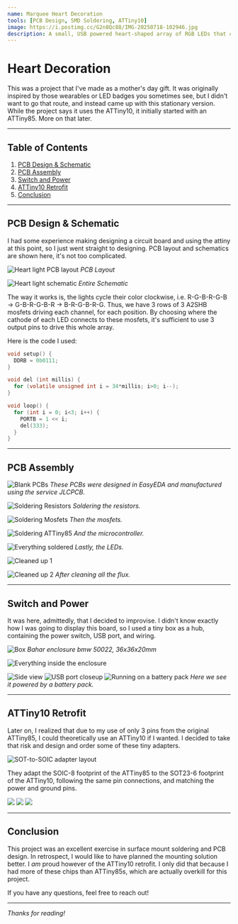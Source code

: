 ```yaml
---
name: Marquee Heart Decoration
tools: [PCB Design, SMD Soldering, ATTiny10]
image: https://i.postimg.cc/G2n8Qc88/IMG-20250718-102946.jpg
description: A small, USB powered heart-shaped array of RGB LEDs that cycle their colors in a marquee style, controlled by the ATTiny10.
---
```


# Heart Decoration

This was a project that I've made as a mother's day gift. It was originally inspired by those wearables or LED badges you sometimes see, but I didn't want to go that route, and instead came up with this stationary version. While the project says it uses the ATTiny10, it initially started with an ATTiny85. More on that later.

---

## Table of Contents
1. [PCB Design & Schematic](#pcb-design--schematic)
2. [PCB Assembly](#pcb-assembly)
3. [Switch and Power](#switch-and-power)
4. [ATTiny10 Retrofit](#attiny10-retrofit)
5. [Conclusion](#conclusion)

---

## PCB Design & Schematic

I had some experience making designing a circuit board and using the attiny at this point, so I just went straight to designing. PCB layout and schematics are shown here, it's not too complicated. 

![Heart light PCB layout](https://i.postimg.cc/L8qJFqjg/heartpcb.png)
*PCB Layout*

![Heart light schematic](https://i.postimg.cc/QxYFzgKr/heartschematic.png)
*Entire Schematic*

The way it works is, the lights cycle their color clockwise, i.e. R-G-B-R-G-B -> G-B-R-G-B-R -> B-R-G-B-R-G. Thus, we have 3 rows of 3 A2SHB mosfets driving each channel, for each position. By choosing where the cathode of each LED connects to these mosfets, it's sufficient to use 3 output pins to drive this whole array.

Here is the code I used:

```c
void setup() {
  DDRB = 0b0111;
}

void del (int millis) {
  for (volatile unsigned int i = 34*millis; i>0; i--);
}

void loop() {
  for (int i = 0; i<3; i++) {
    PORTB = 1 << i;
    del(333);
  }
}
```

---

## PCB Assembly

![Blank PCBs](https://i.postimg.cc/fbpjhn3D/IMG-20200213-193349.jpg)
*These PCBs were designed in EasyEDA and manufactured using the service JLCPCB.*

![Soldering Resistors](https://i.postimg.cc/sfpPbL3C/IMG-20200213-200231.jpg)
*Soldering the resistors.*

![Soldering Mosfets](https://i.postimg.cc/L62kSVsY/IMG-20200213-202139.jpg)
*Then the mosfets.*

![Soldering ATTiny85](https://i.postimg.cc/4NP6xhK8/IMG-20200213-202600.jpg)
*And the microcontroller.*

![Everything soldered](https://i.postimg.cc/q7hywb1Y/IMG-20200213-212941.jpg)
*Lastly, the LEDs.*

![Cleaned up 1](https://i.postimg.cc/hGkx5LwG/IMG-20200213-213721.jpg)

![Cleaned up 2](https://i.postimg.cc/tTFPQ1QN/IMG-20200213-213726.jpg)
*After cleaning all the flux.*

---

## Switch and Power

It was here, admittedly, that I decided to improvise. I didn't know exactly how I was going to display this board, so I used a tiny box as a hub, containing the power switch, USB port, and wiring.

![Box](https://i.postimg.cc/PJhDttds/IMG-20200214-000001.jpg)
*Bahar enclosure bmw 50022, 36x36x20mm*

![Everything inside the enclosure](https://i.postimg.cc/QCbTCRMB/IMG-20200214-153829.jpg)

![Side view](https://i.postimg.cc/YqrFZqXQ/IMG-20200214-161015.jpg)
![USB port closeup](https://i.postimg.cc/wTwNp8PZ/IMG-20200214-161021.jpg)
![Running on a battery pack](https://i.postimg.cc/g256xyGK/IMG-20200214-161030.jpg)
*Here we see it powered by a battery pack.*

---

## ATTiny10 Retrofit

Later on, I realized that due to my use of only 3 pins from the original ATTiny85, I could theoretically use an ATTiny10 if I wanted. I decided to take that risk and design and order some of these tiny adapters.

![SOT-to-SOIC adapter layout](https://i.postimg.cc/fLKdRJ57/sottosoic.png)

They adapt the SOIC-8 footprint of the ATTiny85 to the SOT23-6 footprint of the ATTiny10, following the same pin connections, and matching the power and ground pins.


![](https://i.postimg.cc/pTQ9cgz0/IMG-20250718-103100.jpg)
![](https://i.postimg.cc/JhkHZynC/IMG-20250718-102935.jpg)
![](https://i.postimg.cc/G2n8Qc88/IMG-20250718-102946.jpg)

---

## Conclusion

This project was an excellent exercise in surface mount soldering and PCB design. In retrospect, I would like to have planned the mounting solution better. I *am* proud however of the ATTiny10 retrofit. I only did that because I had more of these chips than ATTiny85s, which are actually overkill for this project. 

If you have any questions, feel free to reach out!

---

*Thanks for reading!*
